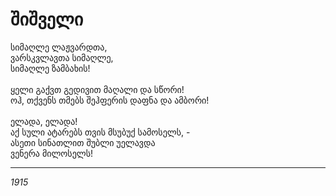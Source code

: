 # შიშველი

სიმაღლე ლაჟვარდთა,\
ვარსკვლავთა სიმაღლე,\
სიმაღლე ზამბახის!\
\
ყელი გაქვთ გედივით მაღალი და სწორი!\
ოჰ, თქვენს თმებს შეჰფერის დაფნა და ამბორი!\
\
ელადა, ელადა!\
აქ სული ატარებს თვის მსუბუქ სამოსელს, -\
ასეთი სინათლით შუბლი უელავდა\
ვენერა მილოსელს!

***

_1915_
